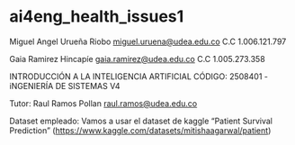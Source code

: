 # ai4eng_health_issues1

Miguel Angel Urueña Riobo		miguel.uruena@udea.edu.co
C.C 1.006.121.797

Gaia Ramirez Hincapíe		gaia.ramirez@udea.edu.co
C.C 1.005.273.358

INTRODUCCIÓN A LA INTELIGENCIA ARTIFICIAL
CÓDIGO: 2508401 - iNGENIERÍA DE SISTEMAS V4

Tutor: 
Raul Ramos Pollan			raul.ramos@udea.edu.co

Dataset empleado:
Vamos a usar el dataset de kaggle “Patient Survival Prediction” (https://www.kaggle.com/datasets/mitishaagarwal/patient)


